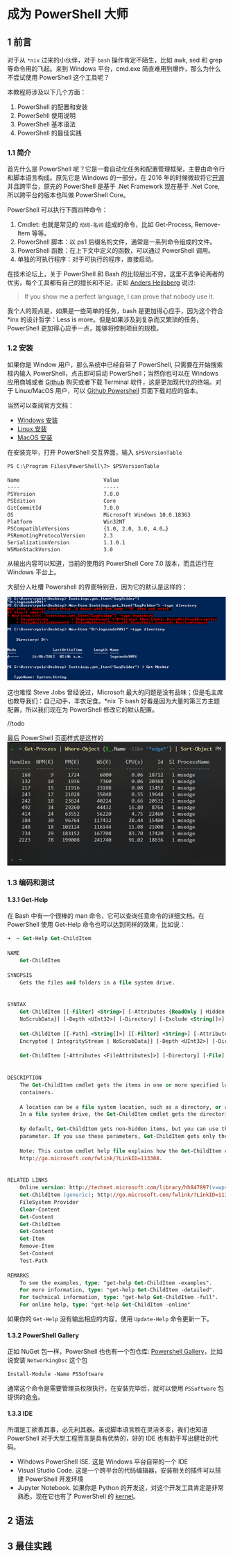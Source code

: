 # 成为 PowerShell 大师

## 1 前言
对于从 `*nix` 过来的小伙伴，对于 `bash` 操作肯定不陌生，比如 awk, sed 和 grep 等命令用的飞起。来到 Windows 平台，cmd.exe 简直难用到爆炸，那么为什么不尝试使用 PowerShell 这个工具呢？

本教程将涉及以下几个方面：

1. PowerShell 的配置和安装
2. PowerSehll 使用说明
3. PowerShell 基本语法
4. PowerShell 的最佳实践

### 1.1 简介

首先什么是 PowerShell 呢？它是一套自动化任务和配置管理框架，主要由命令行和脚本语言构成。原先它是 Windows 的一部分，在 2016 年的时候微软将它[开源](https://github.com/PowerShell/PowerShell)并且跨平台，原先的 PowerShell 是基于 .Net Framework 现在基于 .Net Core, 所以跨平台的版本也叫做 PowerShell Core。

PowerShell 可以执行下面四种命令：
1. Cmdlet: 也就是常见的 `动词-名词` 组成的命令，比如 Get-Process, Remove-Item 等等。
2. PowerShell 脚本：以 ps1 后缀名的文件，通常是一系列命令组成的文件。
3. PowerShell 函数：在上下文中定义的函数，可以通过 PowerShell 调用。
4. 单独的可执行程序：对于可执行的程序，直接启动。

在技术论坛上，关于 PowerShell 和 Bash 的比较层出不穷，这里不去争论两者的优劣，每个工具都有自己的擅长和不足，正如 [Anders Hejlsberg](https://en.wikipedia.org/wiki/Anders_Hejlsberg) 说过:
> If you show me a perfect language, I can prove that nobody use it. 

我个人的观点是，如果是一些简单的任务，bash 是更加得心应手，因为这个符合 *inx 的设计哲学：Less is more。但是如果涉及到复杂而又繁琐的任务，PowerShell 更加得心应手一点，能够将控制项目的规模。 

### 1.2 安装

如果你是 Window 用户，那么系统中已经自带了 PowerShell, 只需要在开始搜索框内输入 PowerShell，点击即可启动 PowerShell；当然你也可以在 Windows 应用商城或者 [Github](https://github.com/microsoft/terminal) 购买或者下载 Terminal 软件，这是更加现代化的终端。对于 Linux/MacOS 用户，可以 [Github Powershell](https://github.com/PowerShell/PowerShell) 页面下载对应的版本。

当然可以查阅官方文档：
- [Windows 安装](https://docs.microsoft.com/en-us/powershell/scripting/install/installing-powershell-core-on-windows?view=powershell-7)
- [Linux 安装](https://docs.microsoft.com/en-us/powershell/scripting/install/installing-powershell-core-on-linux?view=powershell-7)
- [MacOS 安装](https://docs.microsoft.com/en-us/powershell/scripting/install/installing-powershell-core-on-macos?view=powershell-7)

在安装完毕，打开 PowerShell 交互界面，输入 `$PSVersionTable` 

```
PS C:\Program Files\PowerShell\7> $PSVersionTable

Name                           Value
----                           -----
PSVersion                      7.0.0
PSEdition                      Core
GitCommitId                    7.0.0
OS                             Microsoft Windows 10.0.18363
Platform                       Win32NT
PSCompatibleVersions           {1.0, 2.0, 3.0, 4.0…}
PSRemotingProtocolVersion      2.3
SerializationVersion           1.1.0.1
WSManStackVersion              3.0
```

从输出内容可以知道，当前的使用的 PowerShell Core 7.0 版本，而且运行在 Windows 平台上。

大部分人吐槽 Powershell 的界面特别丑，因为它的默认是这样的：

![](images/defaultApperance.png)

这也难怪 Steve Jobs 曾经说过，Microsoft 最大的问题是没有品味；但是毛主席也教导我们：自己动手，丰衣足食。*nix 下 bash 好看是因为大量的第三方主题配置，所以我们现在为 PowerShell 修改它的默认配置。

//todo

最后 PowerShell 页面样式是这样的
![](images/final.png)

### 1.3 编码和测试

#### 1.3.1 Get-Help 

在 Bash 中有一个很棒的 man 命令，它可以查询任意命令的详细文档。在 PowerShell 使用 Get-Help 命令也可以达到同样的效果，比如说：

```ps
➜  ~ Get-Help Get-ChildItem

NAME
    Get-ChildItem

SYNOPSIS
    Gets the files and folders in a file system drive.


SYNTAX
    Get-ChildItem [[-Filter] <String>] [-Attributes {ReadOnly | Hidden | System | Directory | Archive | Device | Normal | Temporary | SparseFile | ReparsePoint | Compressed | Offline | NotContentIndexed | Encrypted | IntegrityStream |
    NoScrubData}] [-Depth <UInt32>] [-Directory] [-Exclude <String[]>] [-File] [-Force] [-Hidden] [-Include <String[]>] -LiteralPath <String[]> [-Name] [-ReadOnly] [-Recurse] [-System] [-UseTransaction] [<CommonParameters>]

    Get-ChildItem [[-Path] <String[]>] [[-Filter] <String>] [-Attributes {ReadOnly | Hidden | System | Directory | Archive | Device | Normal | Temporary | SparseFile | ReparsePoint | Compressed | Offline | NotContentIndexed |
    Encrypted | IntegrityStream | NoScrubData}] [-Depth <UInt32>] [-Directory] [-Exclude <String[]>] [-File] [-Force] [-Hidden] [-Include <String[]>] [-Name] [-ReadOnly] [-Recurse] [-System] [-UseTransaction] [<CommonParameters>]

    Get-ChildItem [-Attributes <FileAttributes]>] [-Directory] [-File] [-Force] [-Hidden] [-ReadOnly] [-System] [-UseTransaction] [<CommonParameters>]


DESCRIPTION
    The Get-ChildItem cmdlet gets the items in one or more specified locations. If the item is a container, it gets the items inside the container, known as child items. You can use the Recurse parameter to get items in all child
    containers.

    A location can be a file system location, such as a directory, or a location exposed by a different Windows PowerShell provider, such as a registry hive or a certificate store.
    In a file system drive, the Get-ChildItem cmdlet gets the directories, subdirectories, and files. In a file system directory, it gets subdirectories and files.

    By default, Get-ChildItem gets non-hidden items, but you can use the Directory, File, Hidden, ReadOnly, and System parameters to get only items with these attributes. To create a complex attribute search, use the Attributes
    parameter. If you use these parameters, Get-ChildItem gets only the items that meet all search conditions, as though the parameters were connected by an AND operator.

    Note: This custom cmdlet help file explains how the Get-ChildItem cmdlet works in a file system drive. For information about the Get-ChildItem cmdlet in all drives, type "Get-Help Get-ChildItem -Path $null" or see Get-ChildItem at
    http://go.microsoft.com/fwlink/?LinkID=113308.


RELATED LINKS
    Online version: http://technet.microsoft.com/library/hh847897(v=wps.630).aspx
    Get-ChildItem (generic); http://go.microsoft.com/fwlink/?LinkID=113308
    FileSystem Provider
    Clear-Content
    Get-Content
    Get-ChildItem
    Get-Content
    Get-Item
    Remove-Item
    Set-Content
    Test-Path

REMARKS
    To see the examples, type: "get-help Get-ChildItem -examples".
    For more information, type: "get-help Get-ChildItem -detailed".
    For technical information, type: "get-help Get-ChildItem -full".
    For online help, type: "get-help Get-ChildItem -online"
```

如果你的 `Get-Help` 没有输出相应的内容，使用 `Update-Help` 命令更新一下。

#### 1.3.2 PowerShell Gallery

正如 NuGet 包一样，PowerShell 也也有一个包仓库: [Powershell Gallery](https://www.powershellgallery.com/)，比如说安装 `NetworkingDsc` 这个包

```ps
Install-Module -Name PSSoftware
```

通常这个命令是需要管理员权限执行，在安装完毕后，就可以使用 `PSSoftware` 包提供的[命令](https://github.com/adbertram/PSSoftware)。

#### 1.3.3 IDE

所谓是工欲善其事，必先利其器。虽说脚本语言胜在灵活多变，我们也知道 PowerShell 对于大型工程而言是具有优势的，好的 IDE 也有助于写出健壮的代码。

- Wihdows PowerShell ISE. 这是 Windows 平台自带的一个 IDE
- Visual Studio Code. 这是一个跨平台的代码编辑器，安装相关的插件可以搭建 PowerShell 开发环境
- Jupyter Notebook. 如果你是 Python 的开发这，对这个开发工具肯定是非常熟悉，现在它也有了 PowerShell 的 [kernel](https://devblogs.microsoft.com/powershell/public-preview-of-powershell-support-in-jupyter-notebooks/)。

## 2 语法

## 3 最佳实践

